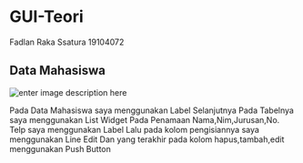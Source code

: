# GUI-Teori

Fadlan Raka Ssatura
19104072

## Data Mahasiswa
![enter image description here]("https://i.ibb.co/WfQyGws/tugas2.png")

Pada Data Mahasiswa saya menggunakan Label
Selanjutnya Pada Tabelnya saya menggunakan List Widget
Pada Penamaan Nama,Nim,Jurusan,No. Telp saya menggunakan Label
Lalu pada kolom pengisiannya saya menggunakan Line Edit
Dan yang terakhir pada kolom hapus,tambah,edit menggunakan Push Button
